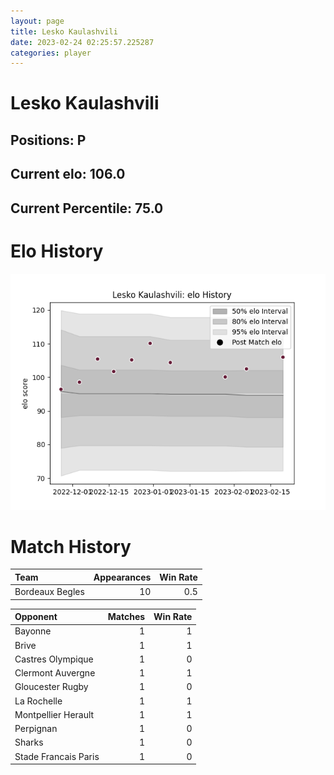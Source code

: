 ```yaml
---  
layout: page  
title: Lesko Kaulashvili  
date: 2023-02-24 02:25:57.225287  
categories: player  
---
```

# Lesko Kaulashvili

## Positions: P

## Current elo: 106.0

## Current Percentile: 75.0

# Elo History


![elo history](history_LeskoKaulashvili.png)
# Match History


| Team            |   Appearances |   Win Rate |
|:----------------|--------------:|-----------:|
| Bordeaux Begles |            10 |        0.5 |

| Opponent             |   Matches |   Win Rate |
|:---------------------|----------:|-----------:|
| Bayonne              |         1 |          1 |
| Brive                |         1 |          1 |
| Castres Olympique    |         1 |          0 |
| Clermont Auvergne    |         1 |          1 |
| Gloucester Rugby     |         1 |          0 |
| La Rochelle          |         1 |          1 |
| Montpellier Herault  |         1 |          1 |
| Perpignan            |         1 |          0 |
| Sharks               |         1 |          0 |
| Stade Francais Paris |         1 |          0 |